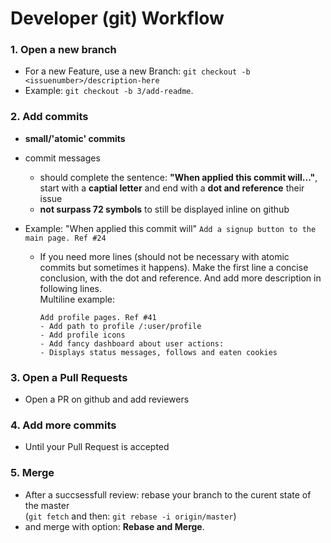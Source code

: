 # Developer (git) Workflow

### 1. Open a new branch  
- For a new Feature, use a new Branch: `git checkout -b <issuenumber>/description-here`  
- Example: `git checkout -b 3/add-readme`.


### 2. Add commits  
- **small/'atomic' commits**
- commit messages 
  - should complete the sentence: **"When applied this commit will..."**,  
start with a **captial letter** and end with a **dot and reference** their issue
  - **not surpass 72 symbols** to still be displayed inline on github  
- Example: "When applied this commit will" `Add a signup button to the main page. Ref #24`

  - If you need more lines (should not be necessary with atomic commits but sometimes it happens). Make the first line a concise conclusion, with the dot and reference. And add more description in following lines.    
Multiline example:  
    ```
    Add profile pages. Ref #41  
    - Add path to profile /:user/profile
    - Add profile icons
    - Add fancy dashboard about user actions:
    - Displays status messages, follows and eaten cookies
    ```
### 3. Open a Pull Requests  
- Open a PR on github and add reviewers

### 4. Add more commits  
- Until your Pull Request is accepted

### 5. Merge 
- After a succsessfull review: rebase your branch to the curent state of the master  
(`git fetch` and then: `git rebase -i origin/master`) 
- and merge with option: **Rebase and Merge**.
